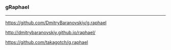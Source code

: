 ### gRaphael
---

https://github.com/DmitryBaranovskiy/g.raphael

http://dmitrybaranovskiy.github.io/raphael/

https://github.com/takagotch/g.raphael

```
```

```
```

```
```
